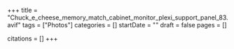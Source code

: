 +++
title = "Chuck_e_cheese_memory_match_cabinet_monitor_plexi_support_panel_83.avif"
tags = ["Photos"]
categories = []
startDate = ""
draft = false
pages = []

citations = []
+++
